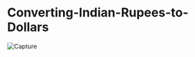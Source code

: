 # Converting-Indian-Rupees-to-Dollars
 
![Capture](https://github.com/Vikramg01/Converting-Indian-Rupees-to-Dollars/assets/140692659/312e674e-0b06-4e90-aa84-516d3fb772a1)
